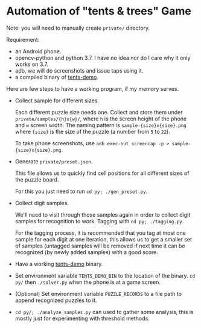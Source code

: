 # Automation of "tents & trees" Game

Note: you will need to manually create `private/` directory.

Requirement:

- an Android phone.
- opencv-python and python 3.7. I have no idea nor do I care why it only works on 3.7.
- adb, we will do screenshots and issue taps using it.
- a compiled binary of [tents-demo](https://github.com/Javran/puzzle-solving-collection/tree/master/tents-solver).

Here are few steps to have a working program, if my memory serves.

- Collect sample for different sizes.

  Each different puzzle size needs one.
  Collect and store them under `private/samples/{h}x{w}/`,
  where `h` is the screen height of the phone and `w` screen width.
  The naming pattern is `sample-{size}x{size}.png` where `{size}` is
  the size of the puzzle (a number from `5` to `22`).

  To take phone screenshots, use `adb exec-out screencap -p > sample-{size}x{size}.png`.

- Generate `private/preset.json`.

  This file allows us to quickly find cell positions
  for all different sizes of the puzzle board.

  For this you just need to run `cd py; ./gen_preset.py`.

- Collect digit samples.

  We'll need to visit through those samples again
  in order to collect digit samples for recognition to work.
  Tagging with `cd py; ./tagging.py`.

  For the tagging process, it is recommended that you tag at most one sample for each digit at one iteration,
  this allows us to get a smaller set of samples (untagged samples will be removed if next time
  it can be recognized (by newly added samples) with a good score.

- Have a working [tents-demo](https://github.com/Javran/puzzle-solving-collection/tree/master/tents-solver) binary.

- Set environment variable `TENTS_DEMO_BIN` to the location of the binary. `cd py/` then `./solver.py` when the phone is at a game screen.

- (Optional) Set environment variable `PUZZLE_RECORDS` to a file path to append recognized puzzles to it.

- `cd py/; ./analyze_samples.py` can used to gather some analysis,
  this is mostly just for experimenting with threshold methods.
